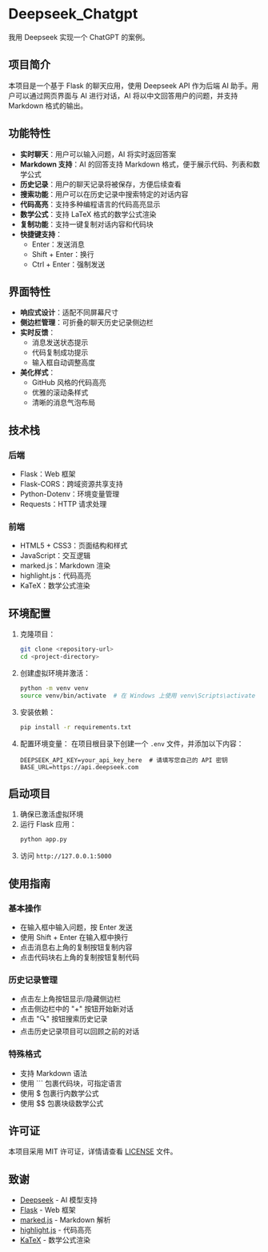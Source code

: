 # Deepseek_Chatgpt
我用 Deepseek 实现一个 ChatGPT 的案例。

## 项目简介
本项目是一个基于 Flask 的聊天应用，使用 Deepseek API 作为后端 AI 助手。用户可以通过网页界面与 AI 进行对话，AI 将以中文回答用户的问题，并支持 Markdown 格式的输出。

## 功能特性
- **实时聊天**：用户可以输入问题，AI 将实时返回答案
- **Markdown 支持**：AI 的回答支持 Markdown 格式，便于展示代码、列表和数学公式
- **历史记录**：用户的聊天记录将被保存，方便后续查看
- **搜索功能**：用户可以在历史记录中搜索特定的对话内容
- **代码高亮**：支持多种编程语言的代码高亮显示
- **数学公式**：支持 LaTeX 格式的数学公式渲染
- **复制功能**：支持一键复制对话内容和代码块
- **快捷键支持**：
  - Enter：发送消息
  - Shift + Enter：换行
  - Ctrl + Enter：强制发送

## 界面特性
- **响应式设计**：适配不同屏幕尺寸
- **侧边栏管理**：可折叠的聊天历史记录侧边栏
- **实时反馈**：
  - 消息发送状态提示
  - 代码复制成功提示
  - 输入框自动调整高度
- **美化样式**：
  - GitHub 风格的代码高亮
  - 优雅的滚动条样式
  - 清晰的消息气泡布局

## 技术栈
### 后端
- Flask：Web 框架
- Flask-CORS：跨域资源共享支持
- Python-Dotenv：环境变量管理
- Requests：HTTP 请求处理

### 前端
- HTML5 + CSS3：页面结构和样式
- JavaScript：交互逻辑
- marked.js：Markdown 渲染
- highlight.js：代码高亮
- KaTeX：数学公式渲染

## 环境配置
1. 克隆项目：
   ```bash
   git clone <repository-url>
   cd <project-directory>
   ```

2. 创建虚拟环境并激活：
   ```bash
   python -m venv venv
   source venv/bin/activate  # 在 Windows 上使用 venv\Scripts\activate
   ```

3. 安装依赖：
   ```bash
   pip install -r requirements.txt
   ```

4. 配置环境变量：
   在项目根目录下创建一个 `.env` 文件，并添加以下内容：
   ```env
   DEEPSEEK_API_KEY=your_api_key_here  # 请填写您自己的 API 密钥
   BASE_URL=https://api.deepseek.com
   ```

## 启动项目
1. 确保已激活虚拟环境
2. 运行 Flask 应用：
   ```bash
   python app.py
   ```
3. 访问 `http://127.0.0.1:5000`

## 使用指南
### 基本操作
- 在输入框中输入问题，按 Enter 发送
- 使用 Shift + Enter 在输入框中换行
- 点击消息右上角的复制按钮复制内容
- 点击代码块右上角的复制按钮复制代码

### 历史记录管理
- 点击左上角按钮显示/隐藏侧边栏
- 点击侧边栏中的 "+" 按钮开始新对话
- 点击 "🔍" 按钮搜索历史记录
- 点击历史记录项目可以回顾之前的对话

### 特殊格式
- 支持 Markdown 语法
- 使用 ``` 包裹代码块，可指定语言
- 使用 $ 包裹行内数学公式
- 使用 $$ 包裹块级数学公式


## 许可证
本项目采用 MIT 许可证，详情请查看 [LICENSE](LICENSE) 文件。

## 致谢
- [Deepseek](https://deepseek.com) - AI 模型支持
- [Flask](https://flask.palletsprojects.com) - Web 框架
- [marked.js](https://marked.js.org) - Markdown 解析
- [highlight.js](https://highlightjs.org) - 代码高亮
- [KaTeX](https://katex.org) - 数学公式渲染